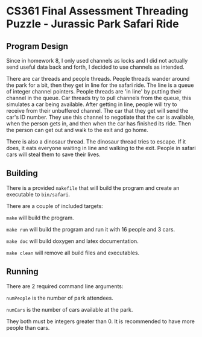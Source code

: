 # CS361 Final Assessment Threading Puzzle - Jurassic Park Safari Ride

## Program Design

Since in homework 8, I only used channels as locks and I did not actually send useful data back and forth, I decided to use channels as intended.

There are car threads and people threads. People threads wander around the park for a bit, then they get in line for the safari ride. The line is a queue of integer channel pointers. People threads are 'in line' by putting their channel in the queue. Car threads try to pull channels from the queue, this simulates a car being available. After getting in line, people will try to receive from their unbuffered channel. The car that they get will send the car's ID number. They use this channel to negotiate that the car is available, when the person gets in, and then when the car has finished its ride. Then the person can get out and walk to the exit and go home.

There is also a dinosaur thread. The dinosaur thread tries to escape. If it does, it eats everyone waiting in line and walking to the exit. People in safari cars will steal them to save their lives.

## Building

There is a provided `makefile` that will build the program and create an executable to `bin/safari`.

There are a couple of included targets:

`make` will build the program.

`make run` will build the program and run it with 16 people and 3 cars.

`make doc` will build doxygen and latex documentation.

`make clean` will remove all build files and executables.

## Running

There are 2 required command line arguments:

`numPeople` is the number of park attendees.

`numCars` is the number of cars available at the park.

They both must be integers greater than 0. It is recommended to have more people than cars.
